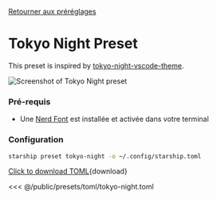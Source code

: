 [Retourner aux préréglages](./#pastel-powerline)

# Tokyo Night Preset

This preset is inspired by [tokyo-night-vscode-theme](https://github.com/enkia/tokyo-night-vscode-theme).

![Screenshot of Tokyo Night preset](/presets/img/tokyo-night.png)

### Pré-requis

- Une [Nerd Font](https://www.nerdfonts.com/) est installée et activée dans votre terminal

### Configuration

```sh
starship preset tokyo-night -o ~/.config/starship.toml
```

[Click to download TOML](/presets/toml/tokyo-night.toml){download}

<<< @/public/presets/toml/tokyo-night.toml
